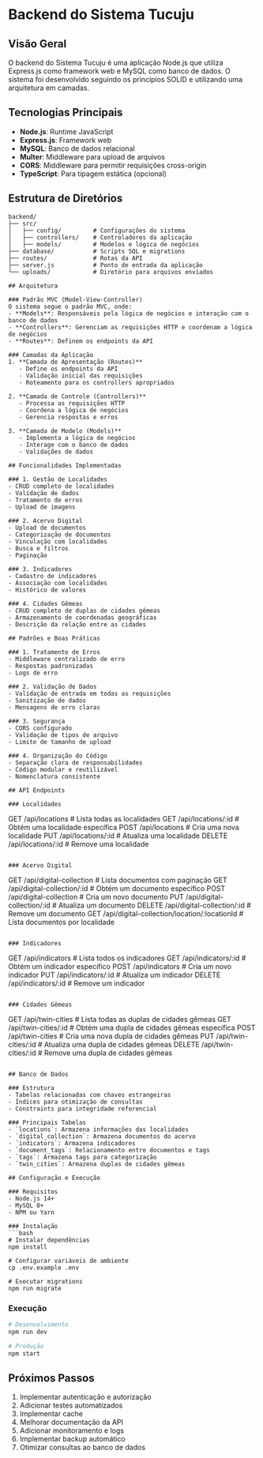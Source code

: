 # Backend do Sistema Tucuju

## Visão Geral
O backend do Sistema Tucuju é uma aplicação Node.js que utiliza Express.js como framework web e MySQL como banco de dados. O sistema foi desenvolvido seguindo os princípios SOLID e utilizando uma arquitetura em camadas.

## Tecnologias Principais
- **Node.js**: Runtime JavaScript
- **Express.js**: Framework web
- **MySQL**: Banco de dados relacional
- **Multer**: Middleware para upload de arquivos
- **CORS**: Middleware para permitir requisições cross-origin
- **TypeScript**: Para tipagem estática (opcional)

## Estrutura de Diretórios
```
backend/
├── src/
│   ├── config/         # Configurações do sistema
│   ├── controllers/    # Controladores da aplicação
│   ├── models/         # Modelos e lógica de negócios
├── database/           # Scripts SQL e migrations
├── routes/             # Rotas da API
├── server.js           # Ponto de entrada da aplicação
└── uploads/            # Diretório para arquivos enviados

## Arquitetura

### Padrão MVC (Model-View-Controller)
O sistema segue o padrão MVC, onde:
- **Models**: Responsáveis pela lógica de negócios e interação com o banco de dados
- **Controllers**: Gerenciam as requisições HTTP e coordenam a lógica de negócios
- **Routes**: Definem os endpoints da API

### Camadas da Aplicação
1. **Camada de Apresentação (Routes)**
   - Define os endpoints da API
   - Validação inicial das requisições
   - Roteamento para os controllers apropriados

2. **Camada de Controle (Controllers)**
   - Processa as requisições HTTP
   - Coordena a lógica de negócios
   - Gerencia respostas e erros

3. **Camada de Modelo (Models)**
   - Implementa a lógica de negócios
   - Interage com o banco de dados
   - Validações de dados

## Funcionalidades Implementadas

### 1. Gestão de Localidades
- CRUD completo de localidades
- Validação de dados
- Tratamento de erros
- Upload de imagens

### 2. Acervo Digital
- Upload de documentos
- Categorização de documentos
- Vinculação com localidades
- Busca e filtros
- Paginação

### 3. Indicadores
- Cadastro de indicadores
- Associação com localidades
- Histórico de valores

### 4. Cidades Gêmeas
- CRUD completo de duplas de cidades gêmeas
- Armazenamento de coordenadas geográficas
- Descrição da relação entre as cidades

## Padrões e Boas Práticas

### 1. Tratamento de Erros
- Middleware centralizado de erro
- Respostas padronizadas
- Logs de erro

### 2. Validação de Dados
- Validação de entrada em todas as requisições
- Sanitização de dados
- Mensagens de erro claras

### 3. Segurança
- CORS configurado
- Validação de tipos de arquivo
- Limite de tamanho de upload

### 4. Organização do Código
- Separação clara de responsabilidades
- Código modular e reutilizável
- Nomenclatura consistente

## API Endpoints

### Localidades
```
GET    /api/locations        # Lista todas as localidades
GET    /api/locations/:id    # Obtém uma localidade específica
POST   /api/locations        # Cria uma nova localidade
PUT    /api/locations/:id    # Atualiza uma localidade
DELETE /api/locations/:id    # Remove uma localidade
```

### Acervo Digital
```
GET    /api/digital-collection           # Lista documentos com paginação
GET    /api/digital-collection/:id       # Obtém um documento específico
POST   /api/digital-collection           # Cria um novo documento
PUT    /api/digital-collection/:id       # Atualiza um documento
DELETE /api/digital-collection/:id       # Remove um documento
GET    /api/digital-collection/location/:locationId  # Lista documentos por localidade
```

### Indicadores
```
GET    /api/indicators      # Lista todos os indicadores
GET    /api/indicators/:id  # Obtém um indicador específico
POST   /api/indicators      # Cria um novo indicador
PUT    /api/indicators/:id  # Atualiza um indicador
DELETE /api/indicators/:id  # Remove um indicador
```

### Cidades Gêmeas
```
GET    /api/twin-cities       # Lista todas as duplas de cidades gêmeas
GET    /api/twin-cities/:id   # Obtém uma dupla de cidades gêmeas específica
POST   /api/twin-cities       # Cria uma nova dupla de cidades gêmeas
PUT    /api/twin-cities/:id   # Atualiza uma dupla de cidades gêmeas
DELETE /api/twin-cities/:id   # Remove uma dupla de cidades gêmeas
```

## Banco de Dados

### Estrutura
- Tabelas relacionadas com chaves estrangeiras
- Índices para otimização de consultas
- Constraints para integridade referencial

### Principais Tabelas
- `locations`: Armazena informações das localidades
- `digital_collection`: Armazena documentos do acervo
- `indicators`: Armazena indicadores
- `document_tags`: Relacionamento entre documentos e tags
- `tags`: Armazena tags para categorização
- `twin_cities`: Armazena duplas de cidades gêmeas

## Configuração e Execução

### Requisitos
- Node.js 14+
- MySQL 8+
- NPM ou Yarn

### Instalação
```bash
# Instalar dependências
npm install

# Configurar variáveis de ambiente
cp .env.example .env

# Executar migrations
npm run migrate
```

### Execução
```bash
# Desenvolvimento
npm run dev

# Produção
npm start
```

## Próximos Passos
1. Implementar autenticação e autorização
2. Adicionar testes automatizados
3. Implementar cache
4. Melhorar documentação da API
5. Adicionar monitoramento e logs
6. Implementar backup automático
7. Otimizar consultas ao banco de dados 
